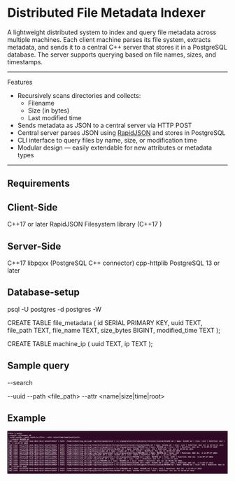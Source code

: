 # Distributed File Metadata Indexer

A lightweight distributed system to index and query file metadata across multiple machines. Each client machine parses its file system, extracts metadata, and sends it to a central C++ server that stores it in a PostgreSQL database. The server supports querying based on file names, sizes, and timestamps.

---

 Features

- Recursively scans directories and collects:
  - Filename
  - Size (in bytes)
  - Last modified time
- Sends metadata as JSON to a central server via HTTP POST
- Central server parses JSON using [RapidJSON](https://github.com/Tencent/rapidjson) and stores in PostgreSQL
- CLI interface to query files by name, size, or modification time
- Modular design — easily extendable for new attributes or metadata types

---


## Requirements

## Client-Side
C++17 or later
RapidJSON
Filesystem library (C++17 <filesystem>)

## Server-Side
C++17
libpqxx (PostgreSQL C++ connector)
cpp-httplib
PostgreSQL 13 or later

## Database-setup 

psql -U postgres -d postgres -W

CREATE TABLE file_metadata (
    id SERIAL PRIMARY KEY,
    uuid TEXT,
    file_path TEXT,
    file_name TEXT,
    size_bytes BIGINT,
    modified_time TEXT
);

CREATE TABLE machine_ip (
    uuid TEXT,
    ip TEXT
);

## Sample query
--search <filename>

--uuid <uuid> --path <file_path> --attr <name|size|time|root>

## Example 

![Alt text](proj.png)


